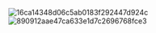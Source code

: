 ![16ca14348d06c5ab0183f292447d924c](https://github.com/user-attachments/assets/63b8c033-cef9-4875-a0b4-9d9b815d004e)
![890912aae47ca633e1d7c2696768fce3](https://github.com/user-attachments/assets/6463a3f7-8a73-4f71-96cb-578c94574678)

